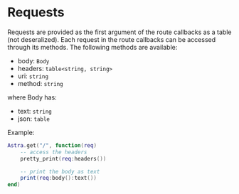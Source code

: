 # Requests

Requests are provided as the first argument of the route callbacks as a table (not deseralized). Each request in the route callbacks can be accessed through its methods. The following methods are available:

* body: `Body`
* headers: `table<string, string>`
* uri: `string`
* method: `string`

where Body has:

* text: `string`
* json: `table`

Example:

```lua
Astra.get("/", function(req)
    -- access the headers
    pretty_print(req:headers())

    -- print the body as text
    print(req:body():text())
end)
```

